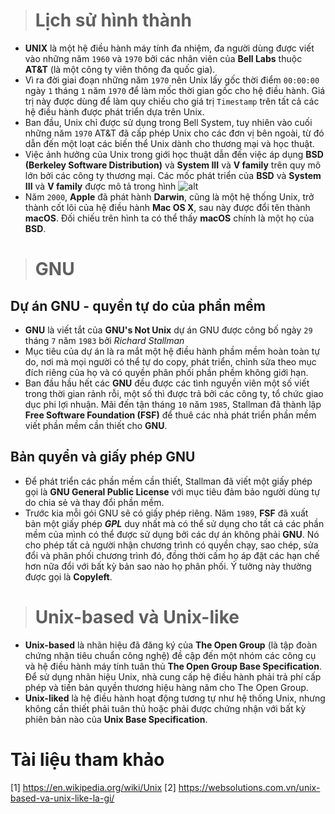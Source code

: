 > # Lịch sử hình thành
- **UNIX** là một hệ điều hành máy tính đa nhiệm, đa người dùng được viết vào những năm `1960` và  `1970` bởi các nhân viên của **Bell Labs** thuộc **AT&T** (là một công ty viên thông đa quốc gia).
- Vì ra đời giai đoạn những năm `1970` nên Unix lấy gốc thời điểm `00:00:00` ngày `1` tháng `1` năm `1970` để làm mốc thời gian gốc cho hệ điều hành. Giá trị này được dùng để làm quy chiếu cho giá trị `Timestamp` trên tất cả các hệ điều hành được phát triển dựa trên Unix.
- Ban đầu, Unix chỉ được sử dụng trong Bell System, tuy nhiên vào cuối những năm `1970`  AT&T đã cấp phép Unix cho các đơn vị bên ngoài, từ đó dẫn đến một loạt các biến thể Unix dành cho thương mại và học thuật. 
- Việc ảnh hưởng của Unix trong giới học thuật dẫn đến việc áp dụng **BSD (Berkeley Software Distribution)** và **System III** và **V family** trên quy mô lớn bởi các công ty thương mại. Các mốc phát triển của **BSD** và **System III** và **V family** được mô tả trong hình
![alt](https://upload.wikimedia.org/wikipedia/commons/c/cd/Unix_timeline.en.svg) 
- Năm `2000`, **Apple** đã phát hành **Darwin**, cũng là một hệ thống Unix, trở thành cốt lõi của hệ điều hành **Mac OS X**, sau này được đổi tên thành **macOS**. Đối chiếu trên hình ta có thể thấy **macOS** chính là một họ của **BSD**. 
># GNU
## Dự án GNU - quyền tự do của phần mềm
- **GNU** là viết tắt của **GNU's Not Unix** dự án GNU được công bố ngày `29` tháng `7` năm `1983` bởi *Richard Stallman* 
- Mục tiêu của dự án là ra mắt một hệ điều hành phầm mềm hoàn toàn tự do, nơi mà mọi người có thể tự do copy, phát triển, chỉnh sửa theo mục đích riêng của họ và có quyền phân phối phần phềm không giới hạn.
- Ban đầu hầu hết các **GNU** đều được các tình nguyền viên một số viết trong thời gian rảnh rỗi, một số thì được trả bởi các công ty, tổ chức giao dục phi lợi nhuận. Mãi đến tận tháng `10` năm `1985`, Stallman đã thành lập **Free Software Foundation (FSF)** để thuê các nhà phát triển phần mềm viết phần mềm cần thiết cho **GNU**.
## Bản quyển và giấy phép GNU
- Để phát triển các phần mềm cần thiết, Stallman đã viết một giấy phép gọi là **GNU General Public License** với mục tiêu đảm bảo người dùng tự do chia sẻ và thay đổi phần mềm.
- Trước kia mỗi gói GNU sẽ có giấy phép riêng. Năm `1989`, **FSF** đã xuất bản một giấy phép ***GPL*** duy nhất mà có thể sử dụng cho tất cả các phần mềm của mình có thể được sử dụng bởi các dự án không phải **GNU**. Nó cho phép tất cả người nhận chương trình có quyền chạy, sao chép, sửa đổi và phân phối chương trình đó, đồng thời cấm họ áp đặt các hạn chế hơn nữa đổi với bất kỳ bản sao nào họ phân phối. Ý tưởng này thường được gọi là **Copyleft**.
># Unix-based và Unix-like
- **Unix-based** là nhãn hiệu đã đăng ký của **The Open Group** (là tập đoàn chứng nhận tiêu chuẩn công nghệ) đề cập đến một nhóm các công cụ và hệ điều hành máy tính tuân thủ **The Open Group Base Specification**. Để sử dụng nhãn hiệu Unix, nhà cung cấp hệ điều hành phải trả phí cấp phép và tiền bản quyền thương hiệu hàng năm cho The Open Group.
- **Unix-liked** là hệ điều hành hoạt động tương tự như hệ thống Unix, nhưng không cần thiết phải tuân thủ hoặc phải được chứng nhận với bất kỳ phiên bản nào của **Unix Base Specification**.
# Tài liệu tham khảo
[1] https://en.wikipedia.org/wiki/Unix
[2] https://websolutions.com.vn/unix-based-va-unix-like-la-gi/